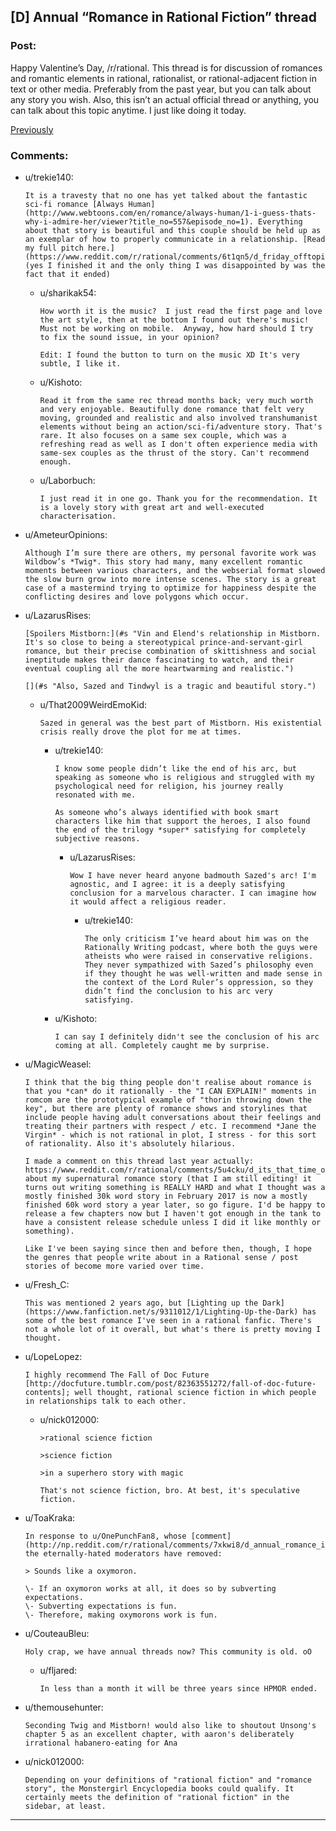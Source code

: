 ## [D] Annual “Romance in Rational Fiction” thread

### Post:

Happy Valentine’s Day, /r/rational. This thread is for discussion of romances and romantic elements in rational, rationalist, or rational-adjacent fiction in text or other media. Preferably from the past year, but you can talk about any story you wish. Also, this isn’t an actual official thread or anything, you can talk about this topic anytime. I just like doing it today.

[Previously](https://www.reddit.com/r/rational/comments/5u4cku/d_its_that_time_of_year_again_discuss_romance_in/)

### Comments:

- u/trekie140:
  ```
  It is a travesty that no one has yet talked about the fantastic sci-fi romance [Always Human](http://www.webtoons.com/en/romance/always-human/1-i-guess-thats-why-i-admire-her/viewer?title_no=557&episode_no=1). Everything about that story is beautiful and this couple should be held up as an exemplar of how to properly communicate in a relationship. [Read my full pitch here.](https://www.reddit.com/r/rational/comments/6t1qn5/d_friday_offtopic_thread/dlhfiz5) (yes I finished it and the only thing I was disappointed by was the fact that it ended)
  ```

  - u/sharikak54:
    ```
    How worth it is the music?  I just read the first page and love the art style, then at the bottom I found out there's music!  Must not be working on mobile.  Anyway, how hard should I try to fix the sound issue, in your opinion?

    Edit: I found the button to turn on the music XD It's very subtle, I like it.
    ```

  - u/Kishoto:
    ```
    Read it from the same rec thread months back; very much worth and very enjoyable. Beautifully done romance that felt very moving, grounded and realistic and also involved transhumanist elements without being an action/sci-fi/adventure story. That's rare. It also focuses on a same sex couple, which was a refreshing read as well as I don't often experience media with same-sex couples as the thrust of the story. Can't recommend enough.
    ```

  - u/Laborbuch:
    ```
    I just read it in one go. Thank you for the recommendation. It is a lovely story with great art and well-executed characterisation.
    ```

- u/AmeteurOpinions:
  ```
  Although I’m sure there are others, my personal favorite work was Wildbow’s *Twig*. This story had many, many excellent romantic moments between various characters, and the webserial format slowed the slow burn grow into more intense scenes. The story is a great case of a mastermind trying to optimize for happiness despite the conflicting desires and love polygons which occur.
  ```

- u/LazarusRises:
  ```
  [Spoilers Mistborn:](#s "Vin and Elend's relationship in Mistborn. It's so close to being a stereotypical prince-and-servant-girl romance, but their precise combination of skittishness and social ineptitude makes their dance fascinating to watch, and their eventual coupling all the more heartwarming and realistic.")

  [](#s "Also, Sazed and Tindwyl is a tragic and beautiful story.")
  ```

  - u/That2009WeirdEmoKid:
    ```
    Sazed in general was the best part of Mistborn. His existential crisis really drove the plot for me at times.
    ```

    - u/trekie140:
      ```
      I know some people didn’t like the end of his arc, but speaking as someone who is religious and struggled with my psychological need for religion, his journey really resonated with me.

      As someone who’s always identified with book smart characters like him that support the heroes, I also found the end of the trilogy *super* satisfying for completely subjective reasons.
      ```

      - u/LazarusRises:
        ```
        Wow I have never heard anyone badmouth Sazed's arc! I'm agnostic, and I agree: it is a deeply satisfying conclusion for a marvelous character. I can imagine how it would affect a religious reader.
        ```

        - u/trekie140:
          ```
          The only criticism I’ve heard about him was on the Rationally Writing podcast, where both the guys were atheists who were raised in conservative religions. They never sympathized with Sazed’s philosophy even if they thought he was well-written and made sense in the context of the Lord Ruler’s oppression, so they didn’t find the conclusion to his arc very satisfying.
          ```

    - u/Kishoto:
      ```
      I can say I definitely didn't see the conclusion of his arc coming at all. Completely caught me by surprise.
      ```

- u/MagicWeasel:
  ```
  I think that the big thing people don't realise about romance is that you *can* do it rationally - the "I CAN EXPLAIN!" moments in romcom are the prototypical example of "thorin throwing down the key", but there are plenty of romance shows and storylines that include people having adult conversations about their feelings and treating their partners with respect / etc. I recommend *Jane the Virgin* - which is not rational in plot, I stress - for this sort of rationality. Also it's absolutely hilarious.

  I made a comment on this thread last year actually: https://www.reddit.com/r/rational/comments/5u4cku/d_its_that_time_of_year_again_discuss_romance_in/ddrirq8/ about my supernatural romance story (that I am still editing! it turns out writing something is REALLY HARD and what I thought was a mostly finished 30k word story in February 2017 is now a mostly finished 60k word story a year later, so go figure. I'd be happy to release a few chapters now but I haven't got enough in the tank to have a consistent release schedule unless I did it like monthly or something). 

  Like I've been saying since then and before then, though, I hope the genres that people write about in a Rational sense / post stories of become more varied over time.
  ```

- u/Fresh_C:
  ```
  This was mentioned 2 years ago, but [Lighting up the Dark](https://www.fanfiction.net/s/9311012/1/Lighting-Up-the-Dark) has some of the best romance I've seen in a rational fanfic. There's not a whole lot of it overall, but what's there is pretty moving I thought.
  ```

- u/LopeLopez:
  ```
  I highly recommend The Fall of Doc Future [http://docfuture.tumblr.com/post/82363551272/fall-of-doc-future-contents]; well thought, rational science fiction in which people in relationships talk to each other.
  ```

  - u/nick012000:
    ```
    >rational science fiction

    >science fiction

    >in a superhero story with magic

    That's not science fiction, bro. At best, it's speculative fiction.
    ```

- u/ToaKraka:
  ```
  In response to u/OnePunchFan8, whose [comment](http://np.reddit.com/r/rational/comments/7xkwi8/d_annual_romance_in_rational_fiction_thread/du92r50/) the eternally-hated moderators have removed:

  > Sounds like a oxymoron.

  \- If an oxymoron works at all, it does so by subverting expectations.  
  \- Subverting expectations is fun.  
  \- Therefore, making oxymorons work is fun.
  ```

- u/CouteauBleu:
  ```
  Holy crap, we have annual threads now? This community is old. oO
  ```

  - u/fljared:
    ```
    In less than a month it will be three years since HPMOR ended.
    ```

- u/themousehunter:
  ```
  Seconding Twig and Mistborn! would also like to shoutout Unsong's chapter 5 as an excellent chapter, with aaron's deliberately irrational habanero-eating for Ana
  ```

- u/nick012000:
  ```
  Depending on your definitions of "rational fiction" and "romance story", the Monstergirl Encyclopedia books could qualify. It certainly meets the definition of "rational fiction" in the sidebar, at least.
  ```

---

